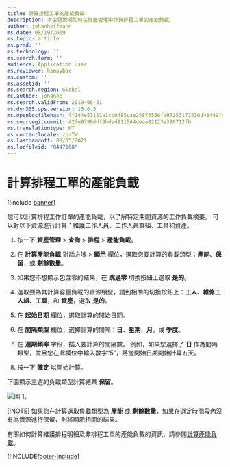```yaml
---
title: 計算排程工單的產能負載
description: 本主題說明如何在資產管理中計算排程工單的產能負載。
author: johanhoffmann
ms.date: 08/19/2019
ms.topic: article
ms.prod: ''
ms.technology: ''
ms.search.form: ''
audience: Application User
ms.reviewer: kamaybac
ms.custom: ''
ms.assetid: ''
ms.search.region: Global
ms.author: johanho
ms.search.validFrom: 2019-08-31
ms.dyn365.ops.version: 10.0.5
ms.openlocfilehash: ff244e51151a1cc0485cae25873566fa97253171516d48449fed75f070146431
ms.sourcegitcommit: 42fe9790ddf0bdad911544deaa82123a396712fb
ms.translationtype: HT
ms.contentlocale: zh-TW
ms.lasthandoff: 08/05/2021
ms.locfileid: "8447168"
---
```

# <a name="calculate-capacity-load-on-scheduled-work-orders"></a>計算排程工單的產能負載

[!include [banner](../../includes/banner.md)]

 

您可以計算排程工作訂單的產能負載，以了解特定期間資源的工作負載摘要。 可以對以下資源進行計算：維護工作人員、工作人員群組、工具和資產。

1. 按一下 **資產管理** > **查詢** > **排程** > **產能負載**。

2. 在 **計算產能負載** 對話方塊 > **顯示** 欄位，選取您要計算的負載類型：**產能**、**保留**，或 **剩餘數量**。

3. 如果您不想顯示包含零的結果，在 **跳過零** 切換按鈕上選取 **是的**。

4. 選取要為其計算容量負載的資源類型，請到相關的切換按鈕上：**工人**、**維修工人組**、**工具**，和 **資產**，選取 **是的**。

5. 在 **起始日期** 欄位，選取計算的開始日期。

6. 在 **間隔類型** 欄位，選擇計算的間隔：**日**、**星期**、**月**，或 **季度**。

7. 在 **週期頻率** 字段，插入要計算的間隔數。 例如，如果您選擇了 **日** 作為間隔類型，並且您在此欄位中輸入數字“5”，將從開始日期開始計算五天。

8. 按一下 **確定** 以開始計算。

下圖顯示三週的負載類型計算結果 **保留**。

![圖 1。](media/08-work-order-scheduling.png)

[!NOTE]
如果您在計算選取負載類型為 **產能** 或 **剩餘數量**，如果在選定時間段內沒有為資源進行保留，則將顯示相同的結果。

有關如何計算維護排程明細及非排程工單的產能負載的資訊，請參閱[計算產能負載](../capacity-planning/calculate-capacity-load.md)。



[!INCLUDE[footer-include](../../../includes/footer-banner.md)]